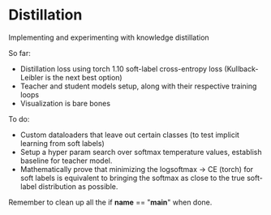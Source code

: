 # Distillation
Implementing and experimenting with knowledge distillation 

So far:

- Distillation loss using torch 1.10 soft-label cross-entropy loss (Kullback-Leibler is the next best option)
- Teacher and student models setup, along with their respective training loops
- Visualization is bare bones


To do:
- Custom dataloaders that leave out certain classes (to test implicit learning from soft labels)
- Setup a hyper param search over softmax temperature values, establish baseline for teacher model. 
- Mathematically prove that minimizing the logsoftmax -> CE (torch) for soft labels is equivalent to bringing the softmax as close to the true soft-label distribution as possible.


Remember to clean up all the if __name__ == "__main__" when done. 
